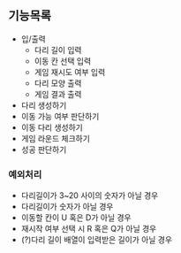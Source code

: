 ## 기능목록
- 입/출력
    - 다리 길이 입력
    - 이동 칸 선택 입력
    - 게임 재시도 여부 입력
    - 다리 모양 출력
    - 게임 결과 출력
- 다리 생성하기
- 이동 가능 여부 판단하기
- 이동 다리 생성하기
- 게임 라운드 체크하기
- 성공 판단하기

### 예외처리
- 다리길이가 3~20 사이의 숫자가 아닐 경우
- 다리길이가 숫자가 아닐 경우
- 이동할 칸이 U 혹은 D가 아닐 경우
- 재시작 여부 선택 시 R 혹은 Q가 아닐 경우
- (?)다리 길이 배열이 입력받은 길이가 아닐 경우